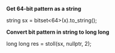 **Get 64-bit pattern as a string**

string sx = bitset<64>(x).to_string();

**Convert bit pattern in string to long long**

long long res = stoll(sx, nullptr, 2);
